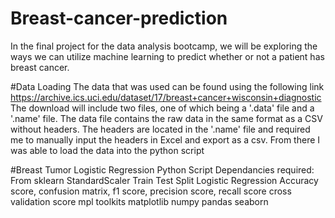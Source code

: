 # Breast-cancer-prediction
In the final project for the data analysis bootcamp, we will be exploring the ways we can utilize machine learning to predict whether or not a patient has breast cancer. 

#Data Loading
The data that was used can be found using the following link https://archive.ics.uci.edu/dataset/17/breast+cancer+wisconsin+diagnostic
The download will include two files, one of which being a '.data' file and a '.name' file. The data file contains the raw data in the same format as a CSV without headers. The headers are located in the '.name' file and required me to manually input the headers in Excel and export as a csv.
From there I was able to load the data into the python script

#Breast Tumor Logistic Regression Python Script
Dependancies required:
  From sklearn
    StandardScaler
    Train Test Split
    Logistic Regression
    Accuracy score, confusion matrix, f1 score, precision score, recall score
    cross validation score
  mpl toolkits
  matplotlib
  numpy
  pandas
  seaborn

  


